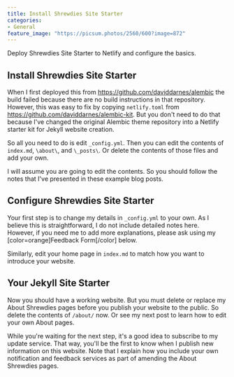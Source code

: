 ```yaml
---
title: Install Shrewdies Site Starter
categories:
- General
feature_image: "https://picsum.photos/2560/600?image=872"
---
```


Deploy Shrewdies Site Starter to Netlify and configure the basics.

<!-- more -->

##  Install Shrewdies Site Starter
When I first deployed this from https://github.com/daviddarnes/alembic the build failed because there are no build instructions in that repository. However, this was easy to fix by copying ```netlify.toml``` from https://github.com/daviddarnes/alembic-kit. But you don't need to do that because I've changed the original Alembic theme repository into a Netlify starter kit for Jekyll website creation.

So all you need to do is edit ```_config.yml```. Then you can edit the contents of ```index.md```, ```\about\```, and ```\_posts\```. Or delete the contents of those files and add your own.

I will assume you are going to edit the contents. So you should follow the notes that I've presented in these example blog posts.

##  Configure Shrewdies Site Starter
Your first step is to change my details in ```_config.yml``` to your own. As I believe this is straightforward, I do not include detailed notes here. However, if you need me to add more explanations, please ask using my [color=orange]Feedback Form[/color] below.

Similarly, edit your home page in ```index.md``` to match how you want to introduce your website.

##  Your Jekyll Site Starter
Now you should have a working website. But you must delete or replace my About Shrewdies pages before you publish your website to the public. So delete the contents of ```/about/``` now. Or see my next post to learn how to edit your own About pages.

While you're waiting for the next step, it's a good idea to subscribe to my update service. That way, you'll be the first to know when I publish new information on this website. Note that I explain how you include your own notification and feedback services as part of amending the About Shrewdies pages.
